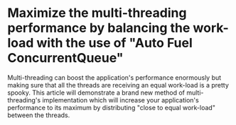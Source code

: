 # Maximize the multi-threading performance by balancing the work-load with the use of "Auto Fuel ConcurrentQueue"
Multi-threading can boost the application's performance enormously but making sure that all the threads are receiving an equal 
work-load is a pretty spooky. This article will demonstrate a brand new method of multi-threading's implementation which 
will increase your application's performance to its maximum by distributing "close to equal work-load" between the threads.


